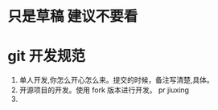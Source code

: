 # 只是草稿 建议不要看

# git 开发规范
1. 单人开发,你怎么开心怎么来。提交的时候，备注写清楚,具体。
2. 开源项目的开发。使用 fork 版本进行开发。 pr jiuxing 
3. 